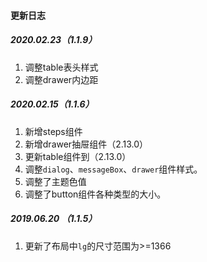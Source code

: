 #### 更新日志

##### 2020.02.23（1.1.9）

1. 调整table表头样式
2. 调整drawer内边距

##### 2020.02.15（1.1.6）

1. 新增steps组件
2. 新增drawer抽屉组件（2.13.0）
3. 更新table组件到（2.13.0）
4. 调整`dialog`、`messageBox`、`drawer`组件样式。
5. 调整了主题色值
6. 调整了button组件各种类型的大小。

##### 2019.06.20 （1.1.5）

1. 更新了布局中`lg`的尺寸范围为>=1366





